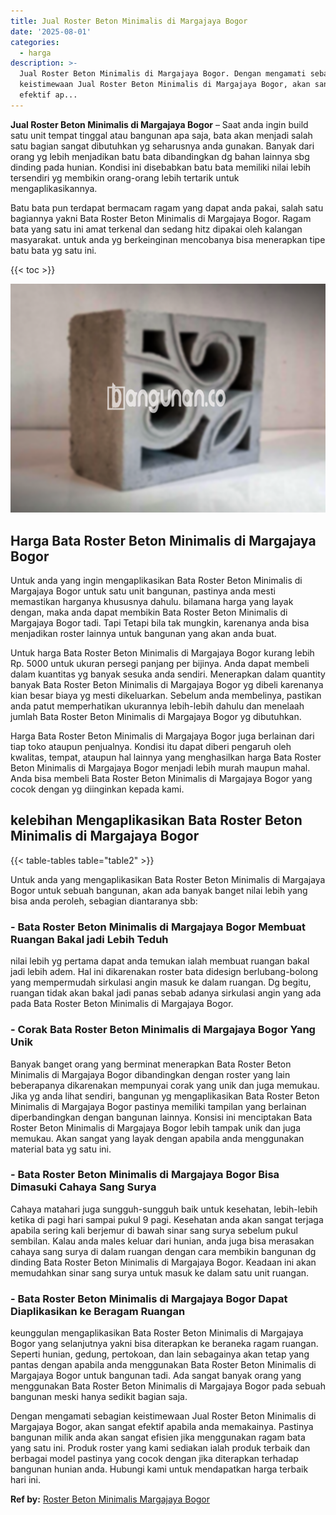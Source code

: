 ```yaml
---
title: Jual Roster Beton Minimalis di Margajaya Bogor
date: '2025-08-01'
categories:
  - harga
description: >-
  Jual Roster Beton Minimalis di Margajaya Bogor. Dengan mengamati sebagian
  keistimewaan Jual Roster Beton Minimalis di Margajaya Bogor, akan sangat
  efektif ap...
---
```


**Jual Roster Beton Minimalis di Margajaya Bogor** – Saat anda ingin build satu unit tempat tinggal atau bangunan apa saja, bata akan menjadi salah satu bagian sangat dibutuhkan yg seharusnya anda gunakan. Banyak dari orang yg lebih menjadikan batu bata dibandingkan dg bahan lainnya sbg dinding pada hunian. Kondisi ini disebabkan batu bata memiliki nilai lebih tersendiri yg membikin orang-orang lebih tertarik untuk mengaplikasikannya.

Batu bata pun terdapat bermacam ragam yang dapat anda pakai, salah satu bagiannya yakni Bata Roster Beton Minimalis di Margajaya Bogor. Ragam bata yang satu ini amat terkenal dan sedang hitz dipakai oleh kalangan masyarakat. untuk anda yg berkeinginan mencobanya bisa menerapkan tipe batu bata yg satu ini.

{{< toc >}}

![Jual Roster Beton Minimalis di Margajaya Bogor](/images/bata-roster-minimalis-16.png)

## Harga Bata Roster Beton Minimalis di Margajaya Bogor

Untuk anda yang ingin mengaplikasikan Bata Roster Beton Minimalis di Margajaya Bogor untuk satu unit bangunan, pastinya anda mesti memastikan harganya khususnya dahulu. bilamana harga yang layak dengan, maka anda dapat membikin Bata Roster Beton Minimalis di Margajaya Bogor tadi. Tapi Tetapi bila tak mungkin, karenanya anda bisa menjadikan roster lainnya untuk bangunan yang akan anda buat.

Untuk harga Bata Roster Beton Minimalis di Margajaya Bogor kurang lebih Rp. 5000 untuk ukuran persegi panjang per bijinya. Anda dapat membeli dalam kuantitas yg banyak sesuka anda sendiri. Menerapkan dalam quantity banyak Bata Roster Beton Minimalis di Margajaya Bogor yg dibeli karenanya kian besar biaya yg mesti dikeluarkan. Sebelum anda membelinya, pastikan anda patut memperhatikan ukurannya lebih-lebih dahulu dan menelaah jumlah Bata Roster Beton Minimalis di Margajaya Bogor yg dibutuhkan.

Harga Bata Roster Beton Minimalis di Margajaya Bogor juga berlainan dari tiap toko ataupun penjualnya. Kondisi itu dapat diberi pengaruh oleh kwalitas, tempat, ataupun hal lainnya yang menghasilkan harga Bata Roster Beton Minimalis di Margajaya Bogor menjadi lebih murah maupun mahal. Anda bisa membeli Bata Roster Beton Minimalis di Margajaya Bogor yang cocok dengan yg diinginkan kepada kami.

## kelebihan Mengaplikasikan Bata Roster Beton Minimalis di Margajaya Bogor

{{< table-tables table="table2" >}}

Untuk anda yang mengaplikasikan Bata Roster Beton Minimalis di Margajaya Bogor untuk sebuah bangunan, akan ada banyak banget nilai lebih yang bisa anda peroleh, sebagian diantaranya sbb:

### \- Bata Roster Beton Minimalis di Margajaya Bogor Membuat Ruangan Bakal jadi Lebih Teduh

nilai lebih yg pertama dapat anda temukan ialah membuat ruangan bakal jadi lebih adem. Hal ini dikarenakan roster bata didesign berlubang-bolong yang mempermudah sirkulasi angin masuk ke dalam ruangan. Dg begitu, ruangan tidak akan bakal jadi panas sebab adanya sirkulasi angin yang ada pada Bata Roster Beton Minimalis di Margajaya Bogor.

### \- Corak Bata Roster Beton Minimalis di Margajaya Bogor Yang Unik

Banyak banget orang yang berminat menerapkan Bata Roster Beton Minimalis di Margajaya Bogor dibandingkan dengan roster yang lain beberapanya dikarenakan mempunyai corak yang unik dan juga memukau. Jika yg anda lihat sendiri, bangunan yg mengaplikasikan Bata Roster Beton Minimalis di Margajaya Bogor pastinya memiliki tampilan yang berlainan diperbandingkan dengan bangunan lainnya. Konsisi ini menciptakan Bata Roster Beton Minimalis di Margajaya Bogor lebih tampak unik dan juga memukau. Akan sangat yang layak dengan apabila anda menggunakan material bata yg satu ini.

### \- Bata Roster Beton Minimalis di Margajaya Bogor Bisa Dimasuki Cahaya Sang Surya

Cahaya matahari juga sungguh-sungguh baik untuk kesehatan, lebih-lebih ketika di pagi hari sampai pukul 9 pagi. Kesehatan anda akan sangat terjaga apabila sering kali berjemur di bawah sinar sang surya sebelum pukul sembilan. Kalau anda males keluar dari hunian, anda juga bisa merasakan cahaya sang surya di dalam ruangan dengan cara membikin bangunan dg dinding Bata Roster Beton Minimalis di Margajaya Bogor. Keadaan ini akan memudahkan sinar sang surya untuk masuk ke dalam satu unit ruangan.

### \- Bata Roster Beton Minimalis di Margajaya Bogor Dapat Diaplikasikan ke Beragam Ruangan

keunggulan mengaplikasikan Bata Roster Beton Minimalis di Margajaya Bogor yang selanjutnya yakni bisa diterapkan ke beraneka ragam ruangan. Seperti hunian, gedung, pertokoan, dan lain sebagainya akan tetap yang pantas dengan apabila anda menggunakan Bata Roster Beton Minimalis di Margajaya Bogor untuk bangunan tadi. Ada sangat banyak orang yang menggunakan Bata Roster Beton Minimalis di Margajaya Bogor pada sebuah bangunan meski hanya sedikit bagian saja.

Dengan mengamati sebagian keistimewaan Jual Roster Beton Minimalis di Margajaya Bogor, akan sangat efektif apabila anda memakainya. Pastinya bangunan milik anda akan sangat efisien jika menggunakan ragam bata yang satu ini. Produk roster yang kami sediakan ialah produk terbaik dan berbagai model pastinya yang cocok dengan jika diterapkan terhadap bangunan hunian anda. Hubungi kami untuk mendapatkan harga terbaik hari ini.

**Ref by:** [Roster Beton Minimalis Margajaya Bogor](https://id.wikipedia.org/wiki/Roster)

